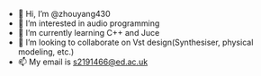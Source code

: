 - 👋 Hi, I’m @zhouyang430
- 👀 I’m interested in audio programming
- 🌱 I’m currently learning C++ and Juce
- 💞️ I’m looking to collaborate on Vst design(Synthesiser, physical modeling, etc.) 
- 📫 My email is s2191466@ed.ac.uk

<!---
zhouyang430/zhouyang430 is a ✨ special ✨ repository because its `README.md` (this file) appears on your GitHub profile.
You can click the Preview link to take a look at your changes.
--->
